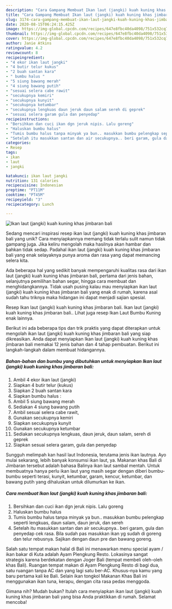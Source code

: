 ```yaml
---
description: "Cara Gampang Membuat Ikan laut (jangki) kuah kuning khas jimbaran bali, Bikin Ngiler"
title: "Cara Gampang Membuat Ikan laut (jangki) kuah kuning khas jimbaran bali, Bikin Ngiler"
slug: 3174-cara-gampang-membuat-ikan-laut-jangki-kuah-kuning-khas-jimbaran-bali-bikin-ngiler
date: 2020-08-15T06:24:15.425Z
image: https://img-global.cpcdn.com/recipes/647e8fbc40da4098/751x532cq70/ikan-laut-jangki-kuah-kuning-khas-jimbaran-bali-foto-resep-utama.jpg
thumbnail: https://img-global.cpcdn.com/recipes/647e8fbc40da4098/751x532cq70/ikan-laut-jangki-kuah-kuning-khas-jimbaran-bali-foto-resep-utama.jpg
cover: https://img-global.cpcdn.com/recipes/647e8fbc40da4098/751x532cq70/ikan-laut-jangki-kuah-kuning-khas-jimbaran-bali-foto-resep-utama.jpg
author: Janie Atkins
ratingvalue: 4.2
reviewcount: 8
recipeingredient:
- "4 ekor ikan laut jangki"
- "4 butir telur kukus"
- "2 buah santan kara"
- " bumbu halus "
- "5 siung bawang merah"
- "4 siung bawang putih"
- "sesuai selera cabe rawit"
- "secukupnya kemiri"
- "secukupnya kunyit"
- "secukupnya ketumbar"
- "secukupnya lengkuas daun jeruk daun salam sereh di geprek"
- "sesuai selera garam gula dan penyedap"
recipeinstructions:
- "Bersihkan dan cuci ikan dgn jeruk nipis. Lalu goreng"
- "Haluskan bumbu halus"
- "Tumis bumbu halus tanpa minyak ya bun.. masukkan bumbu pelengkap seperti lengkuas, daun salam, daun jeruk, dan sereh"
- "Setelah itu masukkan santan dan air secukupnya.. beri garam, gula dan penyedap cek rasa. Bila sudah pas masukkan ikan yg sudah di goreng dan telur rebusnya. Sajikan dengan daun pre dan bawang goreng."
categories:
- Resep
tags:
- ikan
- laut
- jangki

katakunci: ikan laut jangki 
nutrition: 131 calories
recipecuisine: Indonesian
preptime: "PT11M"
cooktime: "PT45M"
recipeyield: "3"
recipecategory: Lunch

---
```



![Ikan laut (jangki) kuah kuning khas jimbaran bali](https://img-global.cpcdn.com/recipes/647e8fbc40da4098/751x532cq70/ikan-laut-jangki-kuah-kuning-khas-jimbaran-bali-foto-resep-utama.jpg)

Sedang mencari inspirasi resep ikan laut (jangki) kuah kuning khas jimbaran bali yang unik? Cara menyiapkannya memang tidak terlalu sulit namun tidak gampang juga. Jika keliru mengolah maka hasilnya akan hambar dan bahkan tidak sedap. Padahal ikan laut (jangki) kuah kuning khas jimbaran bali yang enak selayaknya punya aroma dan rasa yang dapat memancing selera kita.

Ada beberapa hal yang sedikit banyak mempengaruhi kualitas rasa dari ikan laut (jangki) kuah kuning khas jimbaran bali, pertama dari jenis bahan, selanjutnya pemilihan bahan segar, hingga cara membuat dan menghidangkannya. Tidak usah pusing kalau mau menyiapkan ikan laut (jangki) kuah kuning khas jimbaran bali yang enak di rumah, karena asal sudah tahu triknya maka hidangan ini dapat menjadi sajian spesial.

Resep Ikan laut (jangki) kuah kuning khas jimbaran bali. Ikan laut (jangki) kuah kuning khas jimbaran bali.. Lihat juga resep Ikan Laut Bumbu Kuning enak lainnya.


Berikut ini ada beberapa tips dan trik praktis yang dapat diterapkan untuk mengolah ikan laut (jangki) kuah kuning khas jimbaran bali yang siap dikreasikan. Anda dapat menyiapkan Ikan laut (jangki) kuah kuning khas jimbaran bali memakai 12 jenis bahan dan 4 tahap pembuatan. Berikut ini langkah-langkah dalam membuat hidangannya.

<!--inarticleads1-->

##### Bahan-bahan dan bumbu yang dibutuhkan untuk menyiapkan Ikan laut (jangki) kuah kuning khas jimbaran bali:

1. Ambil 4 ekor ikan laut (jangki)
1. Siapkan 4 butir telur (kukus)
1. Siapkan 2 buah santan kara
1. Siapkan  bumbu halus :
1. Ambil 5 siung bawang merah
1. Sediakan 4 siung bawang putih
1. Ambil sesuai selera cabe rawit,
1. Gunakan secukupnya kemiri
1. Siapkan secukupnya kunyit
1. Gunakan secukupnya ketumbar
1. Sediakan secukupnya lengkuas, daun jeruk, daun salam, sereh di geprek
1. Siapkan sesuai selera garam, gula dan penyedap


Sungguh melimpah kan hasil laut Indonesia, terutama jenis ikan lautnya. Ayo mulai sekarang, lebih banyak konsumsi ikan laut, ya. Makanan khas Bali di Jimbaran tersebut adalah bahasa Balinya ikan laut sambal mentah. Untuk membuatnya hanya perlu ikan laut yang masih segar dengan diberi bumbu-bumbu seperti terasi, kunyit, ketumbar, garam, kencur, ketumbar, dan bawang putih yang dihaluskan untuk dilumurkan ke ikan. 

<!--inarticleads2-->

##### Cara membuat Ikan laut (jangki) kuah kuning khas jimbaran bali:

1. Bersihkan dan cuci ikan dgn jeruk nipis. Lalu goreng
1. Haluskan bumbu halus
1. Tumis bumbu halus tanpa minyak ya bun.. masukkan bumbu pelengkap seperti lengkuas, daun salam, daun jeruk, dan sereh
1. Setelah itu masukkan santan dan air secukupnya.. beri garam, gula dan penyedap cek rasa. Bila sudah pas masukkan ikan yg sudah di goreng dan telur rebusnya. Sajikan dengan daun pre dan bawang goreng.


Salah satu tempat makan halal di Bali ini menawarkan menu special ayam / ikan bakar di Kuta adalah Ayam Plengkung Resto. Lokasinya sangat strategis karena berdekatan dengan Joger Bali (tempat membeli oleh-oleh khas Bali). Ruangan tempat makan di Ayam Plengkung Resto di bagi dua, satu ruangan tanpa AC dan yang lagi satu ber-AC. Khusus-nya kamu yang baru pertama kali ke Bali. Selain ikan tongkol Makanan Khas Bali ini menggunakan ikan tuna, kerapu, dengan cita rasa pedas menggoda. 

Gimana nih? Mudah bukan? Itulah cara menyiapkan ikan laut (jangki) kuah kuning khas jimbaran bali yang bisa Anda praktikkan di rumah. Selamat mencoba!
